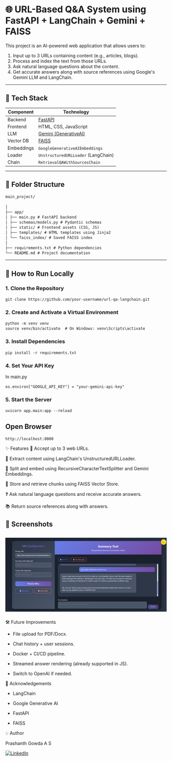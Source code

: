 # 🌐 URL-Based Q&A System using FastAPI + LangChain + Gemini + FAISS

This project is an AI-powered web application that allows users to:

1. Input up to 3 URLs containing content (e.g., articles, blogs).
2. Process and index the text from those URLs.
3. Ask natural language questions about the content.
4. Get accurate answers along with source references using Google's Gemini LLM and LangChain.

---

## 🔧 Tech Stack

| Component  | Technology                                         |
| ---------- | -------------------------------------------------- |
| Backend    | [FastAPI](https://fastapi.tiangolo.com/)           |
| Frontend   | HTML, CSS, JavaScript                              |
| LLM        | [Gemini (GenerativeAI)](https://ai.google.dev/)    |
| Vector DB  | [FAISS](https://github.com/facebookresearch/faiss) |
| Embeddings | `GoogleGenerativeAIEmbeddings`                     |
| Loader     | `UnstructuredURLLoader` (LangChain)                |
| Chain      | `RetrievalQAWithSourcesChain`                      |

---

## 📂 Folder Structure

```
main_project/

│
├── app/
│ ├── main.py # FastAPI backend
│ ├── schemas/models.py # Pydantic schemas
│ ├── static/ # Frontend assets (CSS, JS)
│ ├── templates/ # HTML templates using Jinja2
│ └── faiss_index/ # Saved FAISS index
│
├── requirements.txt # Python dependencies
└── README.md # Project documentation
```

---

## 🚀 How to Run Locally

### 1. Clone the Repository

```
git clone https://github.com/your-username/url-qa-langchain.git

```

### 2. Create and Activate a Virtual Environment

```
python -m venv venv
source venv/bin/activate  # On Windows: venv\Scripts\activate
```

### 3. Install Dependencies

```
pip install -r requirements.txt

```

### 4. Set Your API Key

In main.py

```
os.environ["GOOGLE_API_KEY"] = "your-gemini-api-key"

```

### 5. Start the Server

```
uvicorn app.main:app --reload

```

## Open Browser

```
http://localhost:8000
```

✨ Features
🔗 Accept up to 3 web URLs.

🧠 Extract content using LangChain's UnstructuredURLLoader.

🧩 Split and embed using RecursiveCharacterTextSplitter and Gemini Embeddings.

💾 Store and retrieve chunks using FAISS Vector Store.

❓ Ask natural language questions and receive accurate answers.

📚 Return source references along with answers.

## 📸 Screenshots

## ![App Screenshot](/img2.png)

🛠 Future Improvements

- File upload for PDF/Docx.

- Chat history + user sessions.

- Docker + CI/CD pipeline.

- Streamed answer rendering (already supported in JS).

- Switch to OpenAI if needed.

🙌 Acknowledgements

- LangChain

- Google Generative AI

- FastAPI

- FAISS

💡 Author

Prashanth Gowda A S

[![LinkedIn](https://img.shields.io/badge/LinkedIn-Profile-blue?logo=linkedin)](https://www.linkedin.com/in/prashanthgowdaas/)
